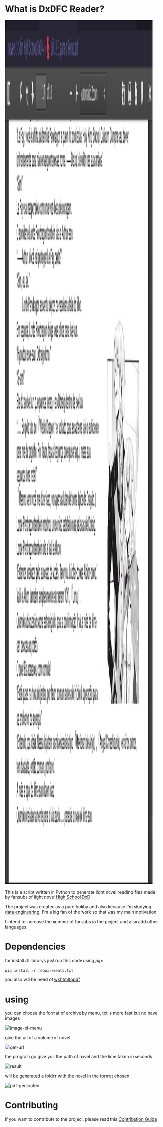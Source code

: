 # What is DxDFC Reader?

<img src="assets/content/pdf-novel.png" style="width:50vw; height:70vh;">

This is a script written in Python to generate light novel reading files made by fansubs of light novel [High School DxD](https://pt.wikipedia.org/wiki/High_School_DxD)

The project was created as a pure hobby and also because I'm studying [data engineering](https://en.wikipedia.org/wiki/Data_engineering), I'm a big fan of the work so that was my main motivation

I intend to increase the number of fansubs in the project and also add other languages

# Dependencies

for install all librarys just run this code using *pip*:

```pip install -r requirements.txt```

you also will be need of [wkhtmltopdf](https://wkhtmltopdf.org/)

# using 

you can choose the format of archive by menu, txt is more fast but no have images

![image-of-menu](assets/content/menu.png)

give the url of a volume of novel

![get-url](assets/content/url.png)

the program go give you the path of novel and the time taken in seconds

![result](assets/content/result.png)

will be generated a folder with the novel in the format chosen

![pdf-generated](assets/content/pdf-generated.png)

# Contributing

if you want to contribute to the project, please read this [Contribution Guide](CONTRIBUTING.md)